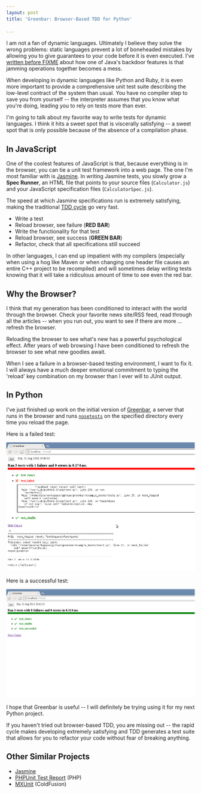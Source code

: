 ```yaml
---
layout: post
title: 'Greenbar: Browser-Based TDD for Python'

---
```


I am not a fan of dynamic languages.  Ultimately I believe they solve the wrong problems: static languages prevent a lot of boneheaded mistakes by allowing you to give guarantees to your code before it is even executed.  I've [written before FIXME](http://www.davehking.com/wordpress/?p=59) about how one of Java's backdoor features is that jamming operations together becomes a mess.

When developing in dynamic languages like Python and Ruby, it is even more important to provide a comprehensive unit test suite describing the low-level contract of the system than usual.  You have no compiler step to save you from yourself -- the interpreter assumes that you know what you're doing, leading you to rely on tests more than ever.

I'm going to talk about my favorite way to write tests for dynamic languages.  I think it hits a sweet spot that is viscerally satisfying -- a sweet spot that is only possible because of the absence of a compilation phase.

## In JavaScript

One of the coolest features of JavaScript is that, because everything is in the browser, you can tie a unit test framework into a web page.  The one I'm most familiar with is [Jasmine](http://pivotal.github.com/jasmine/).  In writing Jasmine tests, you slowly grow a <b>Spec Runner</b>, an HTML file that points to your source files (`Calculator.js`) and your JavaScript specification files (`CalculatorSpec.js`).

The speed at which Jasmine specifications run is extremely satisfying, making the traditional <a href="http://c2.com/cgi/wiki?TestDrivenDevelopment">TDD cycle</a> go very fast.

* Write a test
* Reload browser, see failure (<b>RED BAR</b>)
* Write the functionality for that test
* Reload browser, see success (<b>GREEN BAR</b>)
* Refactor, check that all specifications still succeed

In other languages, I can end up impatient with my compilers (especially when using a hog like Maven or when changing one header file causes an entire C++ project to be recompiled) and will sometimes delay writing tests knowing that it will take a ridiculous amount of time to see even the red bar.

## Why the Browser?

I think that my generation has been conditioned to interact with the world through the browser.  Check your favorite news site/RSS feed, read through all the articles -- when you run out, you want to see if there are more ... refresh the browser.

Reloading the browser to see what's new has a powerful psychological effect.  After years of web browsing I have been conditioned to refresh the browser to see what new goodies await.

When I see a failure in a browser-based testing environment, I want to fix it.  I will always have a much deeper emotional commitment to typing the 'reload' key combination on my browser than I ever will to JUnit output.

## In Python

I've just finished up work on the initial version of [Greenbar](https://github.com/tildedave/greenbar), a server that runs in the browser and runs [`nosetests`](http://readthedocs.org/docs/nose/en/latest/) on the specified directory every time you reload the page.

Here is a failed test:

![failing test](http://github.com/tildedave/greenbar/raw/master/redbar.png)

Here is a successful test:

![successful test](http://github.com/tildedave/greenbar/raw/master/greenbar.png)

I hope that Greenbar is useful -- I will definitely be trying using it for my next Python project.

If you haven't tried out browser-based TDD, you are missing out -- the rapid cycle makes developing extremely satisfying and TDD generates a test suite that allows for you to refactor your code without fear of breaking anything.

## Other Similar Projects

* [Jasmine](http://pivotal.github.com/jasmine/)
* [PHPUnit Test Report](http://mattmueller.me/blog/phpunit-test-report-unit-testing-in-the-browser) (PHP)
* [MXUnit](http://mxunit.org) (ColdFusion)

